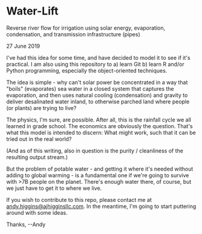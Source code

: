 # Water-Lift
Reverse river flow for irrigation using solar energy, evaporation, condensation, and transmission infrastructure (pipes)

27 June 2019

I've had this idea for some time, and have decided to model it to see if it's practical.  I am also using this repository to
a) learn Git
b) learn R and/or Python programming, especially the object-oriented techniques.

The idea is simple - why can't solar power be concentrated in a way that "boils" (evaporates) sea water in a closed 
system that captures the evaporation, and then uses natural cooling (condensation) and gravity to deliver desalinated water 
inland, to otherwise parched land where people (or plants) are trying to live?

The physics, I'm sure, are possible. After all, this is the rainfall cycle we all learned in grade school.  The economics are
obviously the question.  That's what this model is intended to discern: What might work, such that it can be tried out in the 
real world?

(And as of this writing, also in question is the purity / cleanliness of the resulting output stream.)

But the problem of potable water - and getting it where it's needed without adding to global warming - is a fundamental one
if we're going to survive with >7B people on the planet.  There's enough water there, of course, but we just have to get it
to where we live.

If you wish to contribute to this repo, please contact me at andy.higgins@ajhigginsllc.com.  In the meantime, I'm going to start
puttering around with some ideas.

Thanks,
--Andy
